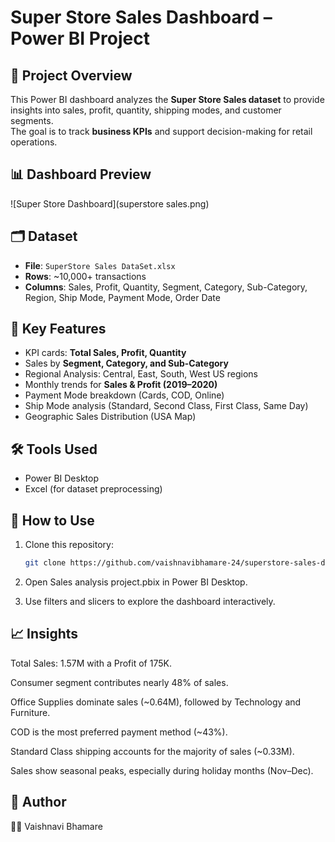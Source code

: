# Super Store Sales Dashboard – Power BI Project

## 📌 Project Overview
This Power BI dashboard analyzes the **Super Store Sales dataset** to provide insights into sales, profit, quantity, shipping modes, and customer segments.  
The goal is to track **business KPIs** and support decision-making for retail operations.

## 📊 Dashboard Preview
![Super Store Dashboard](superstore sales.png)

## 🗂 Dataset
- **File**: `SuperStore Sales DataSet.xlsx`  
- **Rows**: ~10,000+ transactions  
- **Columns**: Sales, Profit, Quantity, Segment, Category, Sub-Category, Region, Ship Mode, Payment Mode, Order Date  

## 🔑 Key Features
- KPI cards: **Total Sales, Profit, Quantity**  
- Sales by **Segment, Category, and Sub-Category**  
- Regional Analysis: Central, East, South, West US regions  
- Monthly trends for **Sales & Profit (2019–2020)**  
- Payment Mode breakdown (Cards, COD, Online)  
- Ship Mode analysis (Standard, Second Class, First Class, Same Day)  
- Geographic Sales Distribution (USA Map)  

## 🛠 Tools Used
- Power BI Desktop  
- Excel (for dataset preprocessing)

## 🚀 How to Use
1. Clone this repository:
   ```bash
   git clone https://github.com/vaishnavibhamare-24/superstore-sales-dashboard.git
   
2. Open Sales analysis project.pbix in Power BI Desktop.
   
3. Use filters and slicers to explore the dashboard interactively.

## 📈 Insights

Total Sales: 1.57M with a Profit of 175K.

Consumer segment contributes nearly 48% of sales.

Office Supplies dominate sales (~0.64M), followed by Technology and Furniture.

COD is the most preferred payment method (~43%).

Standard Class shipping accounts for the majority of sales (~0.33M).

Sales show seasonal peaks, especially during holiday months (Nov–Dec).

## 📌 Author

👩‍💻 Vaishnavi Bhamare

